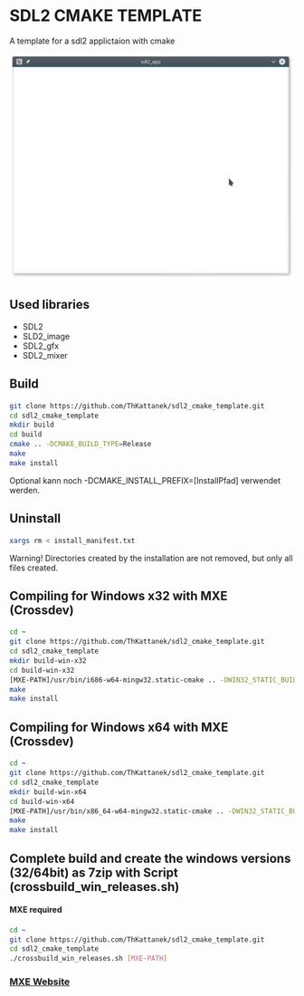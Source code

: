 # SDL2 CMAKE TEMPLATE
A template for a sdl2 applictaion with cmake

![Screenshot](screenshot.png)

## Used libraries
* SDL2
* SLD2_image
* SDL2_gfx
* SDL2_mixer

## Build
```bash
git clone https://github.com/ThKattanek/sdl2_cmake_template.git
cd sdl2_cmake_template
mkdir build
cd build
cmake .. -DCMAKE_BUILD_TYPE=Release
make
make install
```
Optional kann noch -DCMAKE_INSTALL_PREFIX=[InstallPfad] verwendet werden.

## Uninstall
```bash
xargs rm < install_manifest.txt
```
Warning! Directories created by the installation are not removed, but only all files created.

## Compiling for Windows x32 with MXE (Crossdev)
```bash
cd ~
git clone https://github.com/ThKattanek/sdl2_cmake_template.git
cd sdl2_cmake_template
mkdir build-win-x32
cd build-win-x32
[MXE-PATH]/usr/bin/i686-w64-mingw32.static-cmake .. -DWIN32_STATIC_BUILD=TRUE -DCMAKE_INSTALL_PREFIX=../install-win-x32
make
make install
```
## Compiling for Windows x64 with MXE (Crossdev)
```bash
cd ~
git clone https://github.com/ThKattanek/sdl2_cmake_template.git
cd sdl2_cmake_template
mkdir build-win-x64
cd build-win-x64
[MXE-PATH]/usr/bin/x86_64-w64-mingw32.static-cmake .. -DWIN32_STATIC_BUILD=TRUE -DCMAKE_INSTALL_PREFIX=../install-win-x64
make
make install
```
## Complete build and create the windows versions (32/64bit) as 7zip with Script (crossbuild_win_releases.sh)
#### MXE required
```bash
cd ~
git clone https://github.com/ThKattanek/sdl2_cmake_template.git
cd sdl2_cmake_template
./crossbuild_win_releases.sh [MXE-PATH]
```
### [MXE Website](http://mxe.cc)
